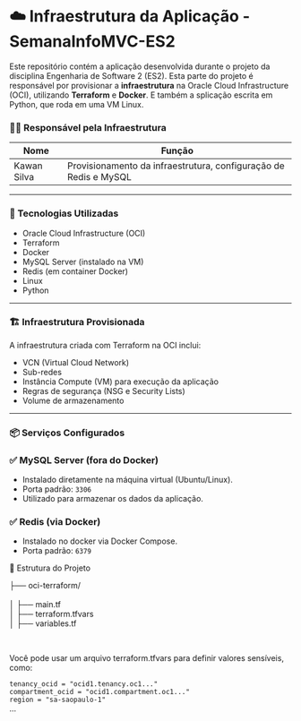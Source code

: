 # ☁️ Infraestrutura da Aplicação - SemanaInfoMVC-ES2

Este repositório contém a aplicação desenvolvida durante o projeto da disciplina Engenharia de Software 2 (ES2). Esta parte do projeto é responsável por provisionar a **infraestrutura** na Oracle Cloud Infrastructure (OCI), utilizando **Terraform** e **Docker**. E também a splicação escrita em Python, que roda em uma VM Linux.

### 👨‍💻 Responsável pela Infraestrutura

| Nome         | Função                                                             |
|--------------|--------------------------------------------------------------------|
| Kawan Silva  | Provisionamento da infraestrutura, configuração de Redis e MySQL  |



---

### 🔧 Tecnologias Utilizadas

- Oracle Cloud Infrastructure (OCI)
- Terraform
- Docker
- MySQL Server (instalado na VM)
- Redis (em container Docker)
- Linux
- Python

---

### 🏗️ Infraestrutura Provisionada

A infraestrutura criada com Terraform na OCI inclui:

- VCN (Virtual Cloud Network)
- Sub-redes
- Instância Compute (VM) para execução da aplicação
- Regras de segurança (NSG e Security Lists)
- Volume de armazenamento

---

### 📦 Serviços Configurados

### ✅ MySQL Server (fora do Docker)
- Instalado diretamente na máquina virtual (Ubuntu/Linux).
- Porta padrão: `3306`
- Utilizado para armazenar os dados da aplicação.

### ✅ Redis (via Docker)
- Instalado no docker via Docker Compose.
- Porta padrão: `6379`


📂 Estrutura do Projeto

├── oci-terraform/  <br>               
  │   ├── main.tf <br> 
  │   ├── terraform.tfvars <br> 
  │   ├── variables.tf <br> 

<br>

  Você pode usar um arquivo terraform.tfvars para definir valores sensíveis, como:

`tenancy_ocid = "ocid1.tenancy.oc1..."` <br>
`compartment_ocid = "ocid1.compartment.oc1..."` <br> 
`region = "sa-saopaulo-1"` <br> 
... <br>
